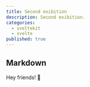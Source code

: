 ```yaml
---
title: Second exibition
description: Second exibition.
categories:
  - sveltekit
  - svelte
published: true
---
```


## Markdown

Hey friends! 👋
